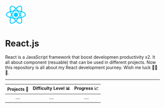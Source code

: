 <img src="project-images/react-logo.png" alt="React logo" width=70 height="70">

# React.js  
React is a JavaScript framework that boost developmen productivity x2. It all about component (resuable) that can be used in different projects. Now this repository is all about my React development journey. Wish me luck 💪🏽💯.

___
|     Projects 👫     |  Difficulty Level 📊  |  Progress 📈   |
|:------------------:|:---------------------:|:--------------:|
|    ....       | ....  |   ....  | 
|  |            |  |